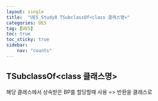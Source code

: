 ```yaml
---
layout: single
title:  "UE5_Study8 TSubclassOf<class 클래스명>"
categories: UE5
tag: [UE5]
toc: true
toc_sticky: true
sidebar:
    nav: "counts"
---
```


## TSubclassOf<class 클래스명>

해당 클래스에서 상속받은 BP를 할당할때 사용 => 반환을 클래스로 